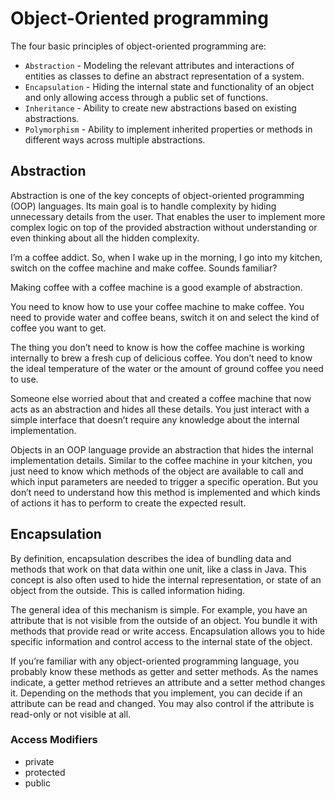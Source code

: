 # Object-Oriented programming

The four basic principles of object-oriented programming are:
- `Abstraction` - Modeling the relevant attributes and interactions of entities as classes to define an abstract representation of a system.
- `Encapsulation` - Hiding the internal state and functionality of an object and only allowing access through a public set of functions.
- `Inheritance` - Ability to create new abstractions based on existing abstractions.
- `Polymorphism` - Ability to implement inherited properties or methods in different ways across multiple abstractions.


## Abstraction

Abstraction is one of the key concepts of object-oriented programming (OOP) languages. Its main goal is to handle complexity by hiding unnecessary details from the user. That enables the user to implement more complex logic on top of the provided abstraction without understanding or even thinking about all the hidden complexity.

I’m a coffee addict. So, when I wake up in the morning, I go into my kitchen, switch on the coffee machine and make coffee. Sounds familiar?

Making coffee with a coffee machine is a good example of abstraction.

You need to know how to use your coffee machine to make coffee. You need to provide water and coffee beans, switch it on and select the kind of coffee you want to get.

The thing you don’t need to know is how the coffee machine is working internally to brew a fresh cup of delicious coffee. You don’t need to know the ideal temperature of the water or the amount of ground coffee you need to use.

Someone else worried about that and created a coffee machine that now acts as an abstraction and hides all these details. You just interact with a simple interface that doesn’t require any knowledge about the internal implementation.

Objects in an OOP language provide an abstraction that hides the internal implementation details. Similar to the coffee machine in your kitchen, you just need to know which methods of the object are available to call and which input parameters are needed to trigger a specific operation. But you don’t need to understand how this method is implemented and which kinds of actions it has to perform to create the expected result.

## Encapsulation

By definition, encapsulation describes the idea of bundling data and methods that work on that data within one unit, like a class in Java. This concept is also often used to hide the internal representation, or state of an object from the outside. This is called information hiding.

The general idea of this mechanism is simple. For example, you have an attribute that is not visible from the outside of an object. You bundle it with methods that provide read or write access. Encapsulation allows you to hide specific information and control access to the internal state of the object.

If you’re familiar with any object-oriented programming language, you probably know these methods as getter and setter methods. As the names indicate, a getter method retrieves an attribute and a setter method changes it. Depending on the methods that you implement, you can decide if an attribute can be read and changed. You may also control if the attribute is read-only or not visible at all. 

### Access Modifiers

- private
- protected
- public
